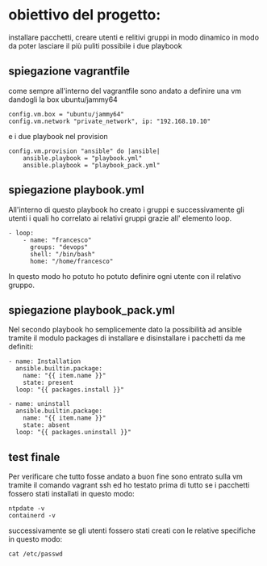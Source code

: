 # obiettivo del progetto: 
installare pacchetti, creare utenti e relitivi gruppi in modo dinamico in modo da poter lasciare il più puliti possibile i due playbook

## spiegazione vagrantfile
come sempre all'interno del vagrantfile sono andato a definire una vm dandogli la box ubuntu/jammy64 

    config.vm.box = "ubuntu/jammy64"
    config.vm.network "private_network", ip: "192.168.10.10"
e i due playbook nel provision

    config.vm.provision "ansible" do |ansible|
        ansible.playbook = "playbook.yml"
        ansible.playbook = "playbook_pack.yml"

## spiegazione playbook.yml
All'interno di questo playbook ho creato i gruppi e successivamente gli utenti i quali ho correlato ai relativi gruppi grazie all' elemento loop.

    - loop:
        - name: "francesco"
          groups: "devops"
          shell: "/bin/bash"
          home: "/home/francesco"
In questo modo ho potuto ho potuto definire ogni utente con il relativo gruppo.
## spiegazione playbook_pack.yml
Nel secondo playbook ho semplicemente dato la possibilità ad ansible tramite il modulo packages di installare e disinstallare i pacchetti da me definiti:
 
    - name: Installation
      ansible.builtin.package:
        name: "{{ item.name }}"
        state: present
      loop: "{{ packages.install }}"

    - name: uninstall
      ansible.builtin.package:
        name: "{{ item.name }}"
        state: absent
      loop: "{{ packages.uninstall }}"
## test finale
Per verificare che tutto fosse andato a buon fine sono entrato sulla vm tramite il comando vagrant ssh ed ho testato prima di tutto se i pacchetti fossero stati installati in questo modo:

    ntpdate -v 
    containerd -v
successivamente se gli utenti fossero stati creati con le relative specifiche in questo modo:

    cat /etc/passwd

     
